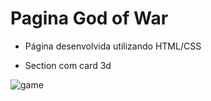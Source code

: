 # Pagina God of War

* Página desenvolvida utilizando HTML/CSS

* Section com card 3d

![game](https://user-images.githubusercontent.com/111160331/232178350-0a1c8986-9ecb-48cc-b86b-a5a2999bb4f6.png)


